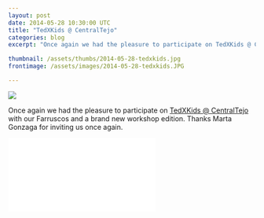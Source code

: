 ```yaml
---
layout: post
date: 2014-05-28 10:30:00 UTC
title: "TedXKids @ CentralTejo"
categories: blog
excerpt: "Once again we had the pleasure to participate on TedXKids @ CentralTejo with our Farruscos and a brand new workshop edition. Thanks Marta Gonzaga for inviting us once again"

thumbnail: /assets/thumbs/2014-05-28-tedxkids.jpg
frontimage: /assets/images/2014-05-28-tedxkids.JPG

---
```


![](/assets/images/2014-05-28-tedxkids.JPG")

Once again we had the pleasure to participate on [TedXKids @ CentralTejo][1] with our Farruscos and a brand new workshop edition. Thanks Marta Gonzaga for inviting us once again.

<div class="video-container"><iframe src="//www.youtube.com/embed/94_LiRNPNZg" frameborder="0" allowfullscreen></iframe></div>
 
[1]: http://tedxkidscentraltejo.com/
